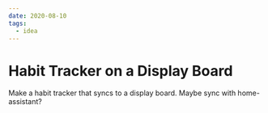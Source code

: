 ```yaml
---
date: 2020-08-10
tags:
  - idea
---
```


# Habit Tracker on a Display Board

Make a habit tracker that syncs to a display board.
Maybe sync with home-assistant?
